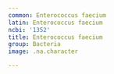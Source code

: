 ```yaml
---
common: Enterococcus faecium
latin: Enterococcus faecium
ncbi: '1352'
title: Enterococcus faecium
group: Bacteria
image: .na.character

---
```

